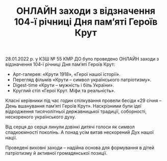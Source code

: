﻿---
title: ОНЛАЙН заходи з відзначення 104-ї річниці Дня пам’яті Героїв Крут
---

28.01.2022 р. у КЗШ № 55 КМР ДО було проведено ОНЛАЙН заходи з відзначення 104-ї річниці Дня пам’яті Героїв Крут:

- Арт-галерея: «Крути 1918», «Герої нашої історії».
- Перегляд фільмів «Крути – символ українського патріотизму».
- Digest-time «Крути – мужність і біль України».
- Круглий стіл «Герої Крут. Міфи та реальність».

Класні керівники під час годин спілкування провели бесіди «29 січня – День вшанування пам’яті Героїв Крут». Наскрізними були ідеї відродження тисячолітньої державницької традиції, соборності, нескореного українського духу.

Від серця до серця линули дзвінкі дитячі голоси як символ спадкоємності поколінь. А понад усім витав нескорений Дух нашої нації.

Проведені виховні заходи – надійна основа для формування в дітей патріотизму й активної громадянської позиції.

<slideshow></slideshow>
